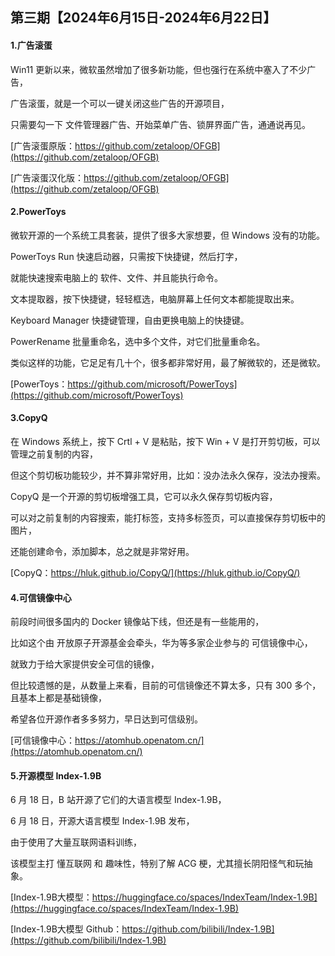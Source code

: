 ## 第三期【2024年6月15日-2024年6月22日】

#### 1.广告滚蛋

Win11 更新以来，微软虽然增加了很多新功能，但也强行在系统中塞入了不少广告，

广告滚蛋，就是一个可以一键关闭这些广告的开源项目，

只需要勾一下 文件管理器广告、开始菜单广告、锁屏界面广告，通通说再见。

[广告滚蛋原版：https://github.com/zetaloop/OFGB](https://github.com/zetaloop/OFGB)

[广告滚蛋汉化版：https://github.com/zetaloop/OFGB](https://github.com/zetaloop/OFGB)

#### 2.PowerToys

微软开源的一个系统工具套装，提供了很多大家想要，但 Windows 没有的功能。

PowerToys Run 快速启动器，只需按下快捷键，然后打字，

就能快速搜索电脑上的 软件、文件、并且能执行命令。

文本提取器，按下快捷键，轻轻框选，电脑屏幕上任何文本都能提取出来。

Keyboard Manager 快捷键管理，自由更换电脑上的快捷键。

PowerRename 批量重命名，选中多个文件，对它们批量重命名。

类似这样的功能，它足足有几十个，很多都非常好用，最了解微软的，还是微软。

[PowerToys：https://github.com/microsoft/PowerToys](https://github.com/microsoft/PowerToys)

#### 3.CopyQ

在 Windows 系统上，按下 Crtl + V 是粘贴，按下 Win + V 是打开剪切板，可以管理之前复制的内容，

但这个剪切板功能较少，并不算非常好用，比如：没办法永久保存，没法办搜索。

CopyQ 是一个开源的剪切板增强工具，它可以永久保存剪切板内容，

可以对之前复制的内容搜索，能打标签，支持多标签页，可以直接保存剪切板中的图片，

还能创建命令，添加脚本，总之就是非常好用。

[CopyQ：https://hluk.github.io/CopyQ/](https://hluk.github.io/CopyQ/)

#### 4.可信镜像中心

前段时间很多国内的 Docker 镜像站下线，但还是有一些能用的，

比如这个由 开放原子开源基金会牵头，华为等多家企业参与的 可信镜像中心，

就致力于给大家提供安全可信的镜像，

但比较遗憾的是，从数量上来看，目前的可信镜像还不算太多，只有 300 多个，且基本上都是基础镜像，

希望各位开源作者多多努力，早日达到可信级别。

[可信镜像中心：https://atomhub.openatom.cn/](https://atomhub.openatom.cn/)

#### 5.开源模型 Index-1.9B

6 月 18 日，B 站开源了它们的大语言模型 Index-1.9B，

6 月 18 日，开源大语言模型 Index-1.9B 发布，

由于使用了大量互联网语料训练，

该模型主打 懂互联网 和 趣味性，特别了解 ACG 梗，尤其擅长阴阳怪气和玩抽象。

[Index-1.9B大模型：https://huggingface.co/spaces/IndexTeam/Index-1.9B](https://huggingface.co/spaces/IndexTeam/Index-1.9B)

[Index-1.9B大模型 Github：https://github.com/bilibili/Index-1.9B](https://github.com/bilibili/Index-1.9B)

